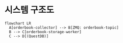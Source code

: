 
# 시스템 구조도

```mermaid
flowchart LR
  A[orderbook-collector] --> B[ZMQ: orderbook-topic]
  B --> C[orderbook-storage-worker]
  C --> D[(QuestDB)]
